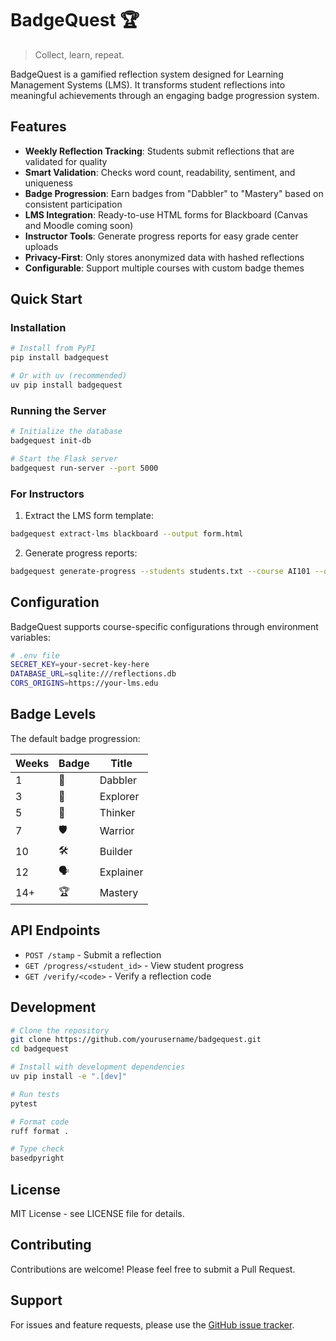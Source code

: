 # BadgeQuest 🏆

> Collect, learn, repeat.

BadgeQuest is a gamified reflection system designed for Learning Management Systems (LMS). It transforms student reflections into meaningful achievements through an engaging badge progression system.

## Features

- **Weekly Reflection Tracking**: Students submit reflections that are validated for quality
- **Smart Validation**: Checks word count, readability, sentiment, and uniqueness
- **Badge Progression**: Earn badges from "Dabbler" to "Mastery" based on consistent participation
- **LMS Integration**: Ready-to-use HTML forms for Blackboard (Canvas and Moodle coming soon)
- **Instructor Tools**: Generate progress reports for easy grade center uploads
- **Privacy-First**: Only stores anonymized data with hashed reflections
- **Configurable**: Support multiple courses with custom badge themes

## Quick Start

### Installation

```bash
# Install from PyPI
pip install badgequest

# Or with uv (recommended)
uv pip install badgequest
```

### Running the Server

```bash
# Initialize the database
badgequest init-db

# Start the Flask server
badgequest run-server --port 5000
```

### For Instructors

1. Extract the LMS form template:
```bash
badgequest extract-lms blackboard --output form.html
```

2. Generate progress reports:
```bash
badgequest generate-progress --students students.txt --course AI101 --output badges.csv
```

## Configuration

BadgeQuest supports course-specific configurations through environment variables:

```bash
# .env file
SECRET_KEY=your-secret-key-here
DATABASE_URL=sqlite:///reflections.db
CORS_ORIGINS=https://your-lms.edu
```

## Badge Levels

The default badge progression:

| Weeks | Badge | Title |
|-------|-------|-------|
| 1 | 🧪 | Dabbler |
| 3 | 🥾 | Explorer |
| 5 | 🧠 | Thinker |
| 7 | 🛡️ | Warrior |
| 10 | 🛠️ | Builder |
| 12 | 🗣️ | Explainer |
| 14+ | 🏆 | Mastery |

## API Endpoints

- `POST /stamp` - Submit a reflection
- `GET /progress/<student_id>` - View student progress
- `GET /verify/<code>` - Verify a reflection code

## Development

```bash
# Clone the repository
git clone https://github.com/yourusername/badgequest.git
cd badgequest

# Install with development dependencies
uv pip install -e ".[dev]"

# Run tests
pytest

# Format code
ruff format .

# Type check
basedpyright
```

## License

MIT License - see LICENSE file for details.

## Contributing

Contributions are welcome! Please feel free to submit a Pull Request.

## Support

For issues and feature requests, please use the [GitHub issue tracker](https://github.com/yourusername/badgequest/issues).